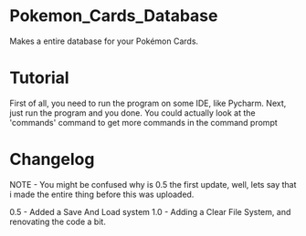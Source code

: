 # Pokemon_Cards_Database
Makes a entire database for your Pokémon Cards.
# Tutorial
First of all, you need to run the program on some IDE, like Pycharm.
Next, just run the program
and you done.
You could actually look at the 'commands' command to get more commands in the command prompt
# Changelog
NOTE - You might be confused why is 0.5 the first update, well, lets say that i made the entire thing before this was uploaded.

0.5 - Added a Save And Load system
1.0 - Adding a Clear File System, and renovating the code a bit.
